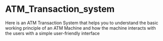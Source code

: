 # ATM_Transaction_system
Here is an ATM Transaction System that helps you to understand the basic working principle of an ATM Machine and how the machine interacts with the users with a simple user-friendly interface
